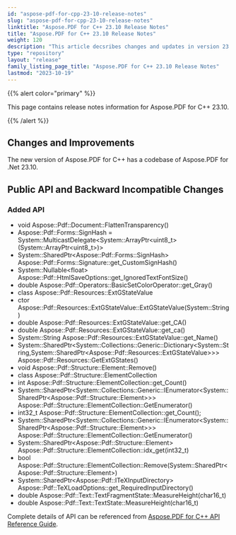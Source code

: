 ```yaml
---
id: "aspose-pdf-for-cpp-23-10-release-notes"
slug: "aspose-pdf-for-cpp-23-10-release-notes"
linktitle: "Aspose.PDF for C++ 23.10 Release Notes"
title: "Aspose.PDF for C++ 23.10 Release Notes"
weight: 120
description: "This article decsribes changes and updates in version 23.10 of Aspose.PDF for C++ library"
type: "repository"
layout: "release"
family_listing_page_title: "Aspose.PDF for C++ 23.10 Release Notes"
lastmod: "2023-10-19"
---
```

{{% alert color="primary" %}}

This page contains release notes information for Aspose.PDF for C++ 23.10.

{{% /alert %}}

## Changes and Improvements

The new version of Aspose.PDF for C++ has a codebase of Aspose.PDF for .Net 23.10.

## Public API and Backward Incompatible Changes

### Added API

* void Aspose::Pdf::Document::FlattenTransparency()
* Aspose::Pdf::Forms::SignHash = System::MulticastDelegate&lt;System::ArrayPtr&lt;uint8_t&gt;(System::ArrayPtr&lt;uint8_t&gt;)&gt;
* System::SharedPtr&lt;Aspose::Pdf::Forms::SignHash&gt; Aspose::Pdf::Forms::Signature::get_CustomSignHash()
* System::Nullable&lt;float&gt; Aspose::Pdf::HtmlSaveOptions::get_IgnoredTextFontSize()
* double Aspose::Pdf::Operators::BasicSetColorOperator::get_Gray()
* class Aspose::Pdf::Resources::ExtGStateValue
* ctor Aspose::Pdf::Resources::ExtGStateValue::ExtGStateValue(System::String)
* double Aspose::Pdf::Resources::ExtGStateValue::get_CA()
* double Aspose::Pdf::Resources::ExtGStateValue::get_ca()
* System::String Aspose::Pdf::Resources::ExtGStateValue::get_Name()
* System::SharedPtr&lt;System::Collections::Generic::Dictionary&lt;System::String,System::SharedPtr&lt;Aspose::Pdf::Resources::ExtGStateValue&gt;&gt;&gt; Aspose::Pdf::Resources::GetExtGStates()
* void Aspose::Pdf::Structure::Element::Remove()
* class Aspose::Pdf::Structure::ElementCollection
* int Aspose::Pdf::Structure::ElementCollection::get_Count()
* System::SharedPtr&lt;System::Collections::Generic::IEnumerator&lt;System::SharedPtr&lt;Aspose::Pdf::Structure::Element&gt;&gt;&gt; Aspose::Pdf::Structure::ElementCollection::GetEnumerator()
* int32_t Aspose::Pdf::Structure::ElementCollection::get_Count();
* System::SharedPtr&lt;System::Collections::Generic::IEnumerator&lt;System::SharedPtr&lt;Aspose::Pdf::Structure::Element&gt;&gt;&gt; Aspose::Pdf::Structure::ElementCollection::GetEnumerator()
* System::SharedPtr&lt;Aspose::Pdf::Structure::Element&gt; Aspose::Pdf::Structure::ElementCollection::idx_get(int32_t)
* bool Aspose::Pdf::Structure::ElementCollection::Remove(System::SharedPtr&lt;Aspose::Pdf::Structure::Element&gt;)
* System::SharedPtr&lt;Aspose::Pdf::ITeXInputDirectory&gt; Aspose::Pdf::TeXLoadOptions::get_RequiredInputDirectory()
* double Aspose::Pdf::Text::TextFragmentState::MeasureHeight(char16_t)
* double Aspose::Pdf::Text::TextState::MeasureHeight(char16_t)

Complete details of API can be referenced from [Aspose.PDF for C++ API Reference Guide](https://reference.aspose.com/pdf/cpp).
